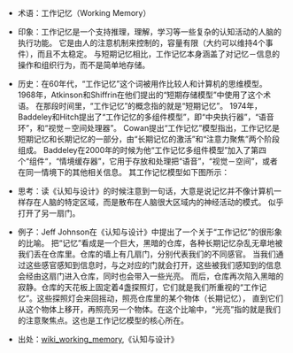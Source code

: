 + 术语：工作记忆（Working Memory）
+ 印象：工作记忆是一个支持推理，理解，学习等一些复杂的认知活动的人脑的执行功能。
它是由人的注意机制来控制的，容量有限（大约可以维持4个事件），而且不太稳定。
与短期记忆相比，工作记忆本身涵盖了对记忆－信息的操作和组织行为，而不是简单地存储。
+ 历史：在60年代，“工作记忆”这个词被用作比较人和计算机的思维模型。
1968年，Atkinson和Shiffrin在他们提出的“短期存储模型”中使用了这个术语。
在那段时间里，“工作记忆”的概念指的就是“短期记忆”。
1974年， Baddeley和Hitch提出了“工作记忆的多组件模型”，即“中央执行器”，“语音环”，和“视觉－空间处理器”。
Cowan提出“工作记忆”模型指出，工作记忆是短期记忆和长期记忆的一部分，由“长期记忆的激活”和“注意力聚焦”两个阶段组成。
Baddeley在2000年的时候为他“工作记忆多组件模型”加入了第四个“组件“，“情境缓存器”，它用于存放和处理把“语音”，“视觉－空间”，或者在同一情境下的其他相关信息。
其工作记忆模型如下图所示：

+ 思考：读《认知与设计》的时候注意到一句话，大意是说记忆并不像计算机一样存在人脑的特定区域，而是散布在人脑很大区域内的神经活动的模式。
似乎打开了另一扇门。
+ 例子：Jeff Johnson在《认知与设计》中提出了一个关于“工作记忆”的很形象的比喻。
把“记忆”看成是一个巨大，黑暗的仓库，各种长期记忆杂乱无章地被我们丢在仓库里。仓库的墙上有几扇门，分别代表我们的不同感官。
当我们通过这些感官感知到信息时，与之对应的门就会打开，这些被我们感知到的信息会经由这扇门进入仓库，同时也会带入一些光亮。
而后，仓库再次陷入黑暗的寂静。仓库的天花板上固定着4盏探照灯，它们就是我们所重视的“工作记忆”。这些探照灯会来回摇动，照亮仓库里的某个物体（长期记忆），
直到它们从这个物体上移开，再照亮另一个物体。在这个比喻中，“光亮”指的就是我们的注意聚焦点。这也是工作记忆模型的核心所在。
+ 出处：[wiki_working_memory](https://en.wikipedia.org/wiki/Working_memory),《认知与设计》

